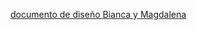 [documento de diseño Bianca y Magdalena](https://docs.google.com/document/d/1Es3M58Ue1vf8IU6M0ka6zfnpigbGx95QnVoHAlJfplY/edit?usp=sharing)
